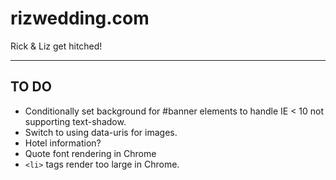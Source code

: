 # rizwedding.com
Rick &amp; Liz get hitched!

--------------------
TO DO
--------------------
* Conditionally set background for #banner elements to handle IE < 10 not supporting text-shadow. 
* Switch to using data-uris for images.
* Hotel information?
* Quote font rendering in Chrome
* `<li>` tags render too large in Chrome. 
